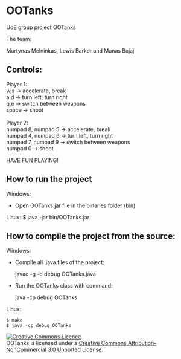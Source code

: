 OOTanks
=========

UoE group project OOTanks

The team:

Martynas Melninkas, Lewis Barker and Manas Bajaj

Controls:
---------
Player 1: <br/>
w,s -> accelerate, break <br/>
a,d -> turn left, turn right <br/>
q,e -> switch between weapons <br/>
space -> shoot <br/>
<br/>
Player 2: <br/>
numpad 8, numpad 5 -> accelerate, break <br/>
numpad 4, numpad 6 -> turn left, turn right <br/>
numpad 7, numpad 9 -> switch between weapons <br/>
numpad 0 -> shoot <br/>

HAVE FUN PLAYING!

How to run the project
---------

Windows:
- Open OOTanks.jar file in the binaries folder (bin)

Linux:
    $ java -jar bin/OOTanks.jar

How to compile the project from the source:
---------
Windows:
- Compile all .java files of the project:

    javac -g -d debug OOTanks.java

- Run the OOTanks class with command:

    java -cp debug OOTanks

Linux:

    $ make
    $ java -cp debug OOTanks

<a rel="license" href="http://creativecommons.org/licenses/by-nc/3.0/deed.en_GB"><img alt="Creative Commons Licence" style="border-width:0" src="http://i.creativecommons.org/l/by-nc/3.0/88x31.png" /></a><br /><span xmlns:dct="http://purl.org/dc/terms/" property="dct:title">OOTanks</span> is licensed under a <a rel="license" href="http://creativecommons.org/licenses/by-nc/3.0/deed.en_GB">Creative Commons Attribution-NonCommercial 3.0 Unported License</a>.
